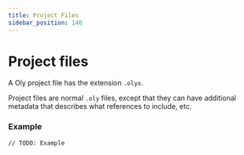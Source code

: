 ```yaml
---
title: Project Files
sidebar_position: 140
---
```


# Project files

A Oly project file has the extension `.olyx`.

Project files are normal `.oly` files, except that they
can have additional metadata that describes what references
to include, etc.

### Example

```oly
// TODO: Example
```